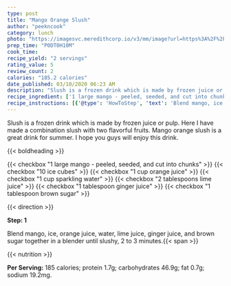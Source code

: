 ```yaml
---
type: post
title: "Mango Orange Slush"
author: "peekncook"
category: lunch
photo: "https://imagesvc.meredithcorp.io/v3/mm/image?url=https%3A%2F%2Fimages.media-allrecipes.com%2Fuserphotos%2F1127814.jpg"
prep_time: "P0DT0H10M"
cook_time: 
recipe_yield: "2 servings"
rating_value: 5
review_count: 2
calories: "185.2 calories"
date_published: 03/10/2020 06:23 AM
description: "Slush is a frozen drink which is made by frozen juice or pulp. Here I have made a combination slush with two flavorful fruits. Mango orange slush is a great drink for summer. I hope you guys will enjoy this drink."
recipe_ingredient: ['1 large mango - peeled, seeded, and cut into chunks', '10 ice cubes', '1 cup orange juice', '1 cup sparkling water', '2 tablespoons lime juice', '1 tablespoon ginger juice', '1 tablespoon brown sugar']
recipe_instructions: [{'@type': 'HowToStep', 'text': 'Blend mango, ice, orange juice, water, lime juice, ginger juice, and brown sugar together in a blender until slushy, 2 to 3 minutes.\n'}]
---
```


Slush is a frozen drink which is made by frozen juice or pulp. Here I have made a combination slush with two flavorful fruits. Mango orange slush is a great drink for summer. I hope you guys will enjoy this drink. 

{{< boldheading >}}

{{< checkbox "1 large mango - peeled, seeded, and cut into chunks" >}}
{{< checkbox "10  ice cubes" >}}
{{< checkbox "1 cup orange juice" >}}
{{< checkbox "1 cup sparkling water" >}}
{{< checkbox "2 tablespoons lime juice" >}}
{{< checkbox "1 tablespoon ginger juice" >}}
{{< checkbox "1 tablespoon brown sugar" >}}


{{< direction >}}

**Step: 1**

Blend mango, ice, orange juice, water, lime juice, ginger juice, and brown sugar together in a blender until slushy, 2 to 3 minutes.{{< span >}}

{{< nutrition >}}

**Per Serving:** 185 calories; protein 1.7g; carbohydrates 46.9g; fat 0.7g; sodium 19.2mg.